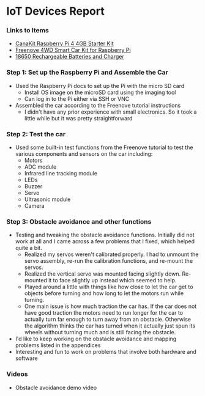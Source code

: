 # IoT Devices Report

### Links to Items
- [CanaKit Raspberry Pi 4 4GB Starter Kit](https://www.amazon.com/dp/B07V5JTMV9?ref=ppx_yo2ov_dt_b_fed_asin_title&th=1)
- [Freenove 4WD Smart Car Kit for Raspberry Pi](https://www.amazon.com/dp/B07YD2LT9D?ref=ppx_yo2ov_dt_b_fed_asin_title&th=1)
- [18650 Rechargeable Batteries and Charger](https://www.amazon.com/dp/B0CP6V26QX?ref=ppx_yo2ov_dt_b_fed_asin_title&th=1)

### Step 1: Set up the Raspberry Pi and Assemble the Car
- Used the Raspberry Pi docs to set up the Pi with the micro SD card
	- Install OS image on the microSD card using the imaging tool
	- Can log in to the Pi either via SSH or VNC
- Assembled the car according to the Freenove tutorial instructions
	- I didn't have any prior experience with small electronics. So it took a little while but it was pretty straightforward

### Step 2: Test the car
- Used some built-in test functions from the Freenove tutorial to test the various components and sensors on the car including:
	- Motors
	- ADC module
	- Infrared line tracking module
	- LEDs
	- Buzzer
	- Servo
	- Ultrasonic module
	- Camera

### Step 3: Obstacle avoidance and other functions
- Testing and tweaking the obstacle avoidance functions. Initially did not work at all and I came across a few problems that I fixed, which helped quite a bit.
	- Realized my servos weren't calibrated properly. I had to unmount the servo assembly, re-run the calibration functions, and re-mount the servos.
	- Realized the vertical servo was mounted facing slightly down. Re-mounted it to face slightly up instead which seemed to help.
	- Played around a little with things like how close to let the car get to objects before turning and how long to let the motors run while turning.
	- One main issue is how much traction the car has. If the car does not have good traction the motors need to run longer for the car to actually turn far enough to turn away from an obstacle. Otherwise the algorithm thinks the car has turned when it actually just spun its wheels without turning much and is still facing the obstacle.
- I'd like to keep working on the obstacle avoidance and mapping problems listed in the appendices
- Interesting and fun to work on problems that involve both hardware and software

### Videos
- Obstacle avoidance demo video
